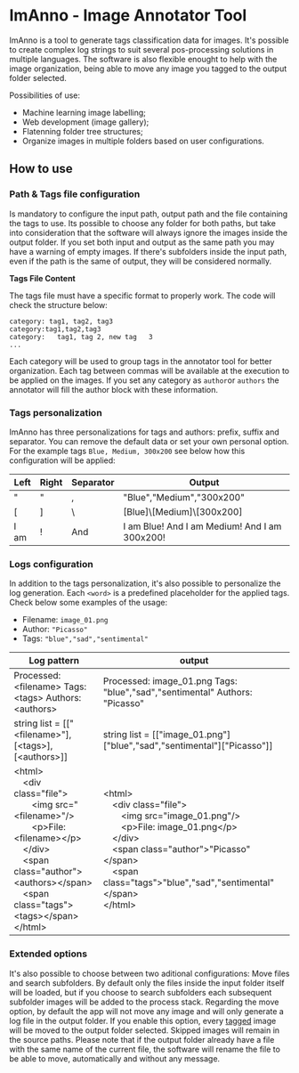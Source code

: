 # ImAnno - Image Annotator Tool
ImAnno is a tool to generate tags classification data for images. It's possible to create complex log strings to suit several pos-processing solutions in multiple languages. The software is also flexible enought to help with the image organization, being able to move any image you tagged to the output folder selected. 

Possibilities of use:

* Machine learning image labelling;
* Web development (image gallery);
* Flatenning folder tree structures;
* Organize images in multiple folders based on user configurations.

## How to use

### Path & Tags file configuration
Is mandatory to configure the input path, output path and the file containing the tags to use. Its possible to choose any folder for both paths, but take into consideration that the software will always ignore the images inside the output folder. If you set both input and output as the same path you may have a warning of empty images. If there's subfolders inside the input path, even if the path is the same of output, they will be considered normally.

**Tags File Content**

The tags file must have a specific format to properly work. The code will check the structure below:
```
category: tag1, tag2, tag3
category:tag1,tag2,tag3
category:   tag1, tag 2, new tag   3
...
```
Each category will be used to group tags in the annotator tool for better organization. Each tag between commas will be available at the execution to be applied on the images. If you set any category as `author`or `authors` the annotator will fill the author block with these information.

### Tags personalization

ImAnno has three personalizations for tags and authors: prefix, suffix and separator. You can remove the default data or set your own personal option. For the example tags `Blue, Medium, 300x200` see below how this configuration will be applied:

|Left|Right|Separator|Output|
|---|---|---|---|
|"|"|,|"Blue","Medium","300x200"|
|[|]|\\ |[Blue]\\[Medium]\\[300x200]|
|I am |!| And |I am Blue! And I am Medium! And I am 300x200!|

### Logs configuration

In addition to the tags personalization, it's also possible to personalize the log generation. Each `<word>` is a predefined placeholder for the applied tags. Check below some examples of the usage:

* Filename: `image_01.png`
* Author: `"Picasso"`
* Tags: `"blue","sad","sentimental"` 

|Log pattern| output |
|---|---|
|Processed: \<filename> Tags: \<tags> Authors: \<authors>|Processed: image_01.png Tags: "blue","sad","sentimental" Authors: "Picasso"|
|string list = [["\<filename>"],[\<tags>],[\<authors>]]|string list = [["image_01.png"]["blue","sad","sentimental"]["Picasso"]]|
|\<html><br>&emsp;\<div class="file"><br>&emsp;&emsp;\<img src="\<filename>"/><br>&emsp;&emsp;\<p>File: \<filename>\</p><br>&emsp;\</div><br>&emsp;\<span class="author">\<authors>\</span><br>&emsp;\<span class="tags">\<tags>\</span><br>\</html>|\<html><br>&emsp;\<div class="file"><br>&emsp;&emsp;\<img src="image_01.png"/><br>&emsp;&emsp;\<p>File: image_01.png\</p><br>&emsp;\</div><br>&emsp;\<span class="author">"Picasso"\</span><br>&emsp;\<span class="tags">"blue","sad","sentimental"\</span><br>\</html>|

### Extended options
It's also possible to choose between two aditional configurations: Move files and search subfolders. By default only the files inside the input folder itself will be loaded, but if you choose to search subfolders each subsequent subfolder images will be added to the process stack. Regarding the move option, by default the app will not move any image and will only generate a log file in the output folder. If you enable this option, every <u>tagged</u> image will be moved to the output folder selected. Skipped images will remain in the source paths.
Please note that if the output folder already have a file with the same name of the current file, the software will rename the file to be able to move, automatically and without any message.